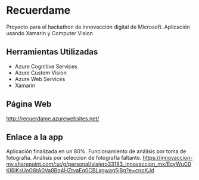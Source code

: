 # Recuerdame
Proyecto para el hackathon de innovacción digital de Microsoft. Aplicación usando Xamarin y Computer Vision

## Herramientas Utilizadas
* Azure Cognitive Services
* Azure Custom Vision
* Azure Web Services
* Xamarin

## Página Web
http://recuerdame.azurewebsites.net/

## Enlace a la app
Aplicación finalizada en un 80%. Funcionamiento de análisis por toma de fotografía. Análisis por seleccion de fotografía faltante.
https://innovaccion-my.sharepoint.com/:u:/g/personal/viajero33183_innovaccion_mx/EcyWuC0KI6lKsUoG8tA0Va8Bq4HZtvaEq0CBLagwag5jBg?e=cnoKJd
